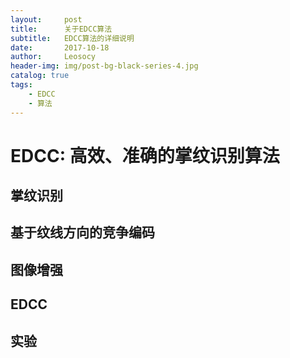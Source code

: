 ```yaml
---
layout:     post
title:      关于EDCC算法
subtitle:   EDCC算法的详细说明
date:       2017-10-18
author:     Leosocy
header-img: img/post-bg-black-series-4.jpg
catalog: true
tags:
    - EDCC
    - 算法
---
```


# EDCC: 高效、准确的掌纹识别算法

## 掌纹识别

## 基于纹线方向的竞争编码

## 图像增强

## EDCC

## 实验